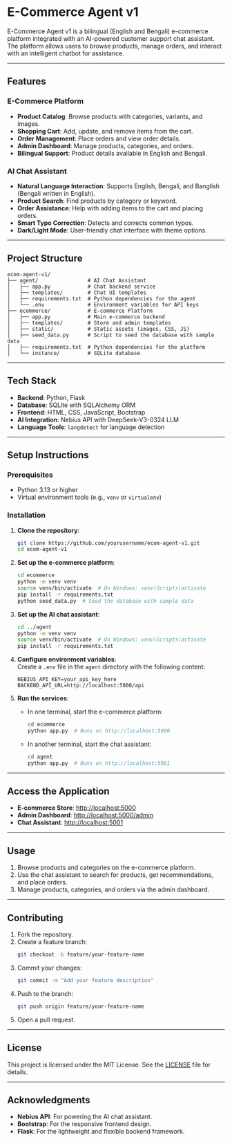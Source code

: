 # E-Commerce Agent v1

E-Commerce Agent v1 is a bilingual (English and Bengali) e-commerce platform integrated with an AI-powered customer support chat assistant. The platform allows users to browse products, manage orders, and interact with an intelligent chatbot for assistance.

---

## Features

### E-Commerce Platform
- **Product Catalog**: Browse products with categories, variants, and images.
- **Shopping Cart**: Add, update, and remove items from the cart.
- **Order Management**: Place orders and view order details.
- **Admin Dashboard**: Manage products, categories, and orders.
- **Bilingual Support**: Product details available in English and Bengali.

### AI Chat Assistant
- **Natural Language Interaction**: Supports English, Bengali, and Banglish (Bengali written in English).
- **Product Search**: Find products by category or keyword.
- **Order Assistance**: Help with adding items to the cart and placing orders.
- **Smart Typo Correction**: Detects and corrects common typos.
- **Dark/Light Mode**: User-friendly chat interface with theme options.

---

## Project Structure

```
ecom-agent-v1/
├── agent/                # AI Chat Assistant
│   ├── app.py            # Chat backend service
│   ├── templates/        # Chat UI templates
│   ├── requirements.txt  # Python dependencies for the agent
│   └── .env              # Environment variables for API keys
├── ecommerce/            # E-commerce Platform
│   ├── app.py            # Main e-commerce backend
│   ├── templates/        # Store and admin templates
│   ├── static/           # Static assets (images, CSS, JS)
│   ├── seed_data.py      # Script to seed the database with sample data
│   ├── requirements.txt  # Python dependencies for the platform
│   └── instance/         # SQLite database
```

---

## Tech Stack

- **Backend**: Python, Flask
- **Database**: SQLite with SQLAlchemy ORM
- **Frontend**: HTML, CSS, JavaScript, Bootstrap
- **AI Integration**: Nebius API with DeepSeek-V3-0324 LLM
- **Language Tools**: `langdetect` for language detection

---

## Setup Instructions

### Prerequisites
- Python 3.13 or higher
- Virtual environment tools (e.g., `venv` or `virtualenv`)

### Installation

1. **Clone the repository**:
    ```bash
    git clone https://github.com/yourusername/ecom-agent-v1.git
    cd ecom-agent-v1
    ```

2. **Set up the e-commerce platform**:
    ```bash
    cd ecommerce
    python -m venv venv
    source venv/bin/activate  # On Windows: venv\Scripts\activate
    pip install -r requirements.txt
    python seed_data.py  # Seed the database with sample data
    ```

3. **Set up the AI chat assistant**:
    ```bash
    cd ../agent
    python -m venv venv
    source venv/bin/activate  # On Windows: venv\Scripts\activate
    pip install -r requirements.txt
    ```

4. **Configure environment variables**:  
    Create a `.env` file in the `agent` directory with the following content:
    ```
    NEBIUS_API_KEY=your_api_key_here
    BACKEND_API_URL=http://localhost:5000/api
    ```

5. **Run the services**:

    - In one terminal, start the e-commerce platform:
      ```bash
      cd ecommerce
      python app.py  # Runs on http://localhost:5000
      ```

    - In another terminal, start the chat assistant:
      ```bash
      cd agent
      python app.py  # Runs on http://localhost:5001
      ```

---

## Access the Application

- **E-commerce Store**: [http://localhost:5000](http://localhost:5000)
- **Admin Dashboard**: [http://localhost:5000/admin](http://localhost:5000/admin)
- **Chat Assistant**: [http://localhost:5001](http://localhost:5001)

---

## Usage

1. Browse products and categories on the e-commerce platform.
2. Use the chat assistant to search for products, get recommendations, and place orders.
3. Manage products, categories, and orders via the admin dashboard.

---

## Contributing

1. Fork the repository.
2. Create a feature branch:
    ```bash
    git checkout -b feature/your-feature-name
    ```
3. Commit your changes:
    ```bash
    git commit -m "Add your feature description"
    ```
4. Push to the branch:
    ```bash
    git push origin feature/your-feature-name
    ```
5. Open a pull request.

---

## License

This project is licensed under the MIT License. See the [LICENSE](LICENSE) file for details.

---

## Acknowledgments

- **Nebius API**: For powering the AI chat assistant.
- **Bootstrap**: For the responsive frontend design.
- **Flask**: For the lightweight and flexible backend framework.

